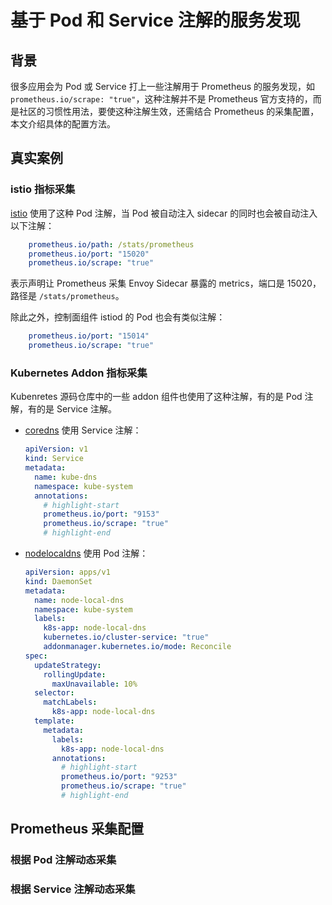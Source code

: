 # 基于 Pod 和 Service 注解的服务发现

## 背景

很多应用会为 Pod 或 Service 打上一些注解用于 Prometheus 的服务发现，如 `prometheus.io/scrape: "true"`，这种注解并不是 Prometheus 官方支持的，而是社区的习惯性用法，要使这种注解生效，还需结合 Prometheus 的采集配置，本文介绍具体的配置方法。

## 真实案例

### istio 指标采集

[istio](https://istio.io/) 使用了这种 Pod 注解，当 Pod 被自动注入 sidecar 的同时也会被自动注入以下注解：

```yaml
    prometheus.io/path: /stats/prometheus
    prometheus.io/port: "15020"
    prometheus.io/scrape: "true"
```

表示声明让 Prometheus 采集 Envoy Sidecar 暴露的 metrics，端口是 15020，路径是 `/stats/prometheus`。

除此之外，控制面组件 istiod 的 Pod 也会有类似注解：

```yaml
    prometheus.io/port: "15014"
    prometheus.io/scrape: "true"
```

### Kubernetes Addon 指标采集

Kubenretes 源码仓库中的一些 addon 组件也使用了这种注解，有的是 Pod 注解，有的是 Service 注解。
* [coredns](https://github.com/kubernetes/kubernetes/blob/release-1.30/cluster/addons/dns/coredns/coredns.yaml.base#L196-L197) 使用 Service 注解：
  ```yaml showLineNumbers
  apiVersion: v1
  kind: Service
  metadata:
    name: kube-dns
    namespace: kube-system
    annotations:
      # highlight-start
      prometheus.io/port: "9153"
      prometheus.io/scrape: "true"  
      # highlight-end
  ```
* [nodelocaldns](https://github.com/kubernetes/kubernetes/blob/release-1.30/cluster/addons/dns/nodelocaldns/nodelocaldns.yaml#L125-L126) 使用 Pod 注解：
  ```yaml showLineNumbers
  apiVersion: apps/v1
  kind: DaemonSet
  metadata:
    name: node-local-dns
    namespace: kube-system
    labels:
      k8s-app: node-local-dns
      kubernetes.io/cluster-service: "true"
      addonmanager.kubernetes.io/mode: Reconcile
  spec:
    updateStrategy:
      rollingUpdate:
        maxUnavailable: 10%
    selector:
      matchLabels:
        k8s-app: node-local-dns
    template:
      metadata:
        labels:
          k8s-app: node-local-dns
        annotations:
          # highlight-start
          prometheus.io/port: "9253"
          prometheus.io/scrape: "true"
          # highlight-end
  ```

## Prometheus 采集配置

### 根据 Pod 注解动态采集

<FileBlock file="prometheus/kubernetes-pods.yaml" />

### 根据 Service 注解动态采集

<FileBlock file="prometheus/kubernetes-service-endpoints.yaml" />
